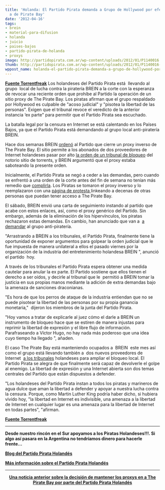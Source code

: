 ```yaml
---
title: 'Holanda: El Partido Pirata demanda a Grupo de Hollywood por efectuar más censura
  a de Pirate Bay'
date: '2012-04-16'
tags:
- brein
- material-para-difusion
- holanda
- juicio
- paises-bajos
- partido-pirata-de-holanda
- proxys
image: http://partidopirata.com.ar/wp-content/uploads/2012/01/P1140016.jpg
thumb: http://partidopirata.com.ar/wp-content/uploads/2012/01/P1140016-150x150.jpg
wppost_name: holanda-el-partido-pirata-demanda-a-grupo-de-hollywood-por-efectuar-mas-censura-a-de-pirate-bay
---
```


<strong><a href="https://torrentfreak.com/pirate-party-sues-hollywood-backed-group-over-pirate-bay-censorship-120416/" target="_blank">Fuente Torrentfreak</a></strong>
Los holandeses del Partido Pirata está  llevando al grupo  local de lucha contra la piratería BREIN a la corte con la esperanza de revocar una reciente orden que prohíbe al Partido la operación de un sitio proxy de The Pirate Bay. Los piratas afirman que el grupo respaldado por Hollywood es culpable de "acoso judicial" y "pisotea la libertad de las personas". Exigen que el tribunal revoce el veredicto de la anterior instancia ‘ex parte" para permitir que el Partido Pirata sea escuchado.

La batalla legal por la censura en Internet se está calentando en los Países Bajos, ya que el Partido Pirata está demandando al grupo local anti-piratería BREIN.

Hace dos semanas BREIN <a href="http://torrentfreak.com/pirate-party-refuses-to-shutdown-pirate-bay-proxy-faces-lawsuit-120403/">ordenó</a> al Partido que cierre un proxy inverso de The Pirate Bay. El sitio permite a los abonados de dos proveedores de Internet holandeses pasar por alto <a href="http://torrentfreak.com/dutch-isps-ordered-to-block-the-pirate-bay-120111/">la orden de un tribunal de bloqueo</a> del notorio sitio de torrents, y BREIN argumentó que el proxy estaba saboteando la presente orden.

Inicialmente, el Partido Pirata se negó a ceder a las demandas, pero cuando se enfrentó a una orden de la corte antes del fin de semana no tenían más remedio que <a href="http://torrentfreak.com/pirate-party-ordered-to-shut-down-pirate-bay-proxy-120414/">complirla</a>. Los Piratas se tomaron el proxy inverso y lo reemplazaron con una <a href="http://tpb.piratenpartij.nl/">página de protesta </a>linkeando a decenas de otras personas que puedan tener acceso a The Pirate Bay.

El sábado, BREIN envió una carta de seguimiento instando al partido que acabe con estos enlaces, así, como el proxy genérico del Partido. Sin embargo, además de la eliminación de los hipervínculos, los piratas rechazaron estas demandas. En cambio, han anunciado que van a  <a href="http://depiratenpartij.wordpress.com/2012/04/16/piraten-in-tegenaanval/">a demandar</a> al grupo anti-piratería.

"Arrastrando a BREIN a los tribunales, el Partido Pirata, finalmente tiene la oportunidad de exponer argumentos para golpear la orden judicial que le fue impuesta de manera unilateral a ellos el pasado viernes por la organización de la industria del entretenimiento holandesa BREIN ", anunció el partido  hoy.

A través de los tribunales el Partido Pirata espera obtener una medida cautelar para anular la ex parte. El Partido sostiene que ellos tienen el derecho a ser oídos, y decirle al tribunal que le  permitió a BREIN tomar la justicia en sus propias manos mediante la adición de extra demandas bajo la amenaza de sanciones draconianas.

"Es hora de que los perros de ataque de la industria entiendan que no se puede pisotear la libertad de las personas por su propia ganancia monetaria,"  dijeron los miembros de la junta del Partido Pirata.

"Hoy vamos a tratar de explicarle al juez cómo el darle a BREIN un instrumento de bloqueo hace que se estiren de manera injustas para reprimir la libertad de expresión y el libre flujo de información. Parafraseando a Víctor Hugo, no hay nada más poderoso que una idea cuyo tiempo ha llegado ", añaden.

El caso The Pirate Bay está manteniendo ocupados a  BREIN  este mes así como el grupo está llevando también a  dos nuevos proveedores de Internet  <a href="http://torrentfreak.com/more-dutch-isps-sued-over-pirate-bay-blockade-120224/">a los tribunales</a> holandeses para ampliar el bloqueo local.
El Partido Pirata se alegra de que finalmente será capaz de devolverle el golpe al enemigo. La libertad de expresión y una Internet abierta son dos temas centrales del Partido que están dispuestos a defender.

"Los holandeses del Partido Pirata instan a todos los piratas y marineros de agua dulce que aman la libertad a defender y apoyar a nuestra lucha contra la censura. Porque, como Martin Luther King podría haber dicho, si hubiera vivido hoy, "la libertad en Internet es indivisible, una amenaza a la libertad de Internet en cualquier lugar es una amenaza para la libertad de Internet en todas partes", "afirman.

<strong><a href="https://torrentfreak.com/pirate-party-sues-hollywood-backed-group-over-pirate-bay-censorship-120416/" target="_blank">Fuente Torrentfreak</a></strong>

<hr />

<strong>Desde nuestro rincón en el Sur apoyamos a los Piratas Holandeses!!!. Si algo así pasara en la Argentina no tendríamos dinero para hacerle frente...</strong>

<strong><a href="https://depiratenpartij.wordpress.com/" target="_blank">Blog del Partido Pirata Holandés</a></strong>

<strong><a href="https://en.wikipedia.org/wiki/Pirate_Party_of_the_Netherlands" target="_blank">Más información sobre el Partido Pirata Holandés</a>
</strong>

<hr />
<p style="text-align: center;"><strong><a href="http://partidopirata.com.ar/3782/holanda-partido-pirata-se-niega-al-cierre-del-proxy-de-the-pirate-bay-y-se-enfrenta-a-demanda">Una noticia anterior sobre la decisión de mantener los proxys en a The Pirate Bay por parte del Partido Pirata Holandés</a></strong></p>
